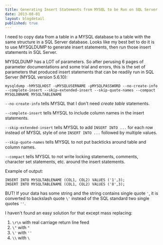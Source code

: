 ```yaml
---
title: Generating Insert Statements from MYSQL to be Run on SQL Server
date: 2013-08-01
layout: blogdetail
published: true
---
```


I need to copy data from a table in a MYSQL database to a table with the same structure in a SQL Server database. Looks like my best bet to do it is to use MYSQLDUMP to generate insert statements, then run those insert statements in SQL Server.

MYSQLDUMP has a LOT of parameters. So after perusing 6 pages of parameter documentations and some trial and errors, this is the set of parameters that produced insert statements that can be readily run in SQL Server (MYSQL version 5.6.10):

    mysqldump -hMYSQLHOST -uMYSQLUSERNAME -pMYSQLPASSWORD --no-create-info --complete-insert --skip-extended-insert --skip-quote-names --compact MYSQLDBNAME MYSQLTABLENAME

`--no-create-info` tells MYSQL that I don't need _create table_ statements.

`--complete-insert` tells MYSQL to include column names in the insert statements.

`--skip-extended-insert` tells MYSQL to add `INSERT INTO ...` for each row instead of MYSQL style of one `INSERT INTO ...` followed by multiple values.

`--skip-quote-names` tells MYSQL to not put backticks around table and column names.

`--compact` tells MYSQL to not write locking statements, comments, character set statements, etc. around the insert statements.

Example of output:

    INSERT INTO MYSQLTABLENAME (COL1, COL2) VALUES ('1',3);
    INSERT INTO MYSQLTABLENAME (COL1, COL2) VALUES ('8',3);

BUT! If your data has some string and the string contains single quote `'`, it is converted to backslash quote `\'` instead of the SQL standard two single quotes `''`.

I haven't found an easy solution for that except mass replacing:

1. `\r\n` with real carriage return line feed
1. `\"` with `"`
1. `\'` with `''`
1. `\\` with `\`
